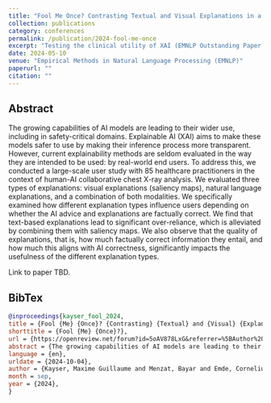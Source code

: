 ```yaml
---
title: "Fool Me Once? Contrasting Textual and Visual Explanations in a Clinical Decision-Support Setting"
collection: publications
category: conferences
permalink: /publication/2024-fool-me-once
excerpt: "Testing the clinical utility of XAI (EMNLP Outstanding Paper Award)."
date: 2024-05-10
venue: "Empirical Methods in Natural Language Processing (EMNLP)"
paperurl: ""
citation: ""
---
```


## Abstract

The growing capabilities of AI models are leading to their wider use, including in safety-critical domains. Explainable AI (XAI) aims to make these models safer to use by making their inference process more transparent. However, current explainability methods are seldom evaluated in the way they are intended to be used: by real-world end users. To address this, we conducted a large-scale user study with 85 healthcare practitioners in the context of human-AI collaborative chest X-ray analysis. We evaluated three types of explanations: visual explanations (saliency maps), natural language explanations, and a combination of both modalities. We specifically examined how different explanation types influence users depending on whether the AI advice and explanations are factually correct. We find that text-based explanations lead to significant over-reliance, which is alleviated by combining them with saliency maps. We also observe that the quality of explanations, that is, how much factually correct information they entail, and how much this aligns with AI correctness, significantly impacts the usefulness of the different explanation types.

<!-- [Download paper here]() -->

Link to paper TBD.

## BibTex

```bibtex
@inproceedings{kayser_fool_2024,
title = {Fool {Me} {Once}? {Contrasting} {Textual} and {Visual} {Explanations} in a {Clinical} {Decision}-{Support} {Setting}},
shorttitle = {Fool {Me} {Once}?},
url = {https://openreview.net/forum?id=5oAV878LxG&referrer=%5BAuthor%20Console%5D(%2Fgroup%3Fid%3DEMNLP%2F2024%2FConference%2FAuthors%23your-submissions)},
abstract = {The growing capabilities of AI models are leading to their wider use, including in safety-critical domains. Explainable AI (XAI) aims to make these models safer to use by making their inference process more transparent. However, current explainability methods are seldom evaluated in the way they are intended to be used: by real-world end users. To address this, we conducted a large-scale user study with 85 healthcare practitioners in the context of human-AI collaborative chest X-ray analysis. We evaluated three types of explanations: visual explanations (saliency maps), natural language explanations, and a combination of both modalities. We specifically examined how different explanation types influence users depending on whether the AI advice and explanations are factually correct. We find that text-based explanations lead to significant over-reliance, which is alleviated by combining them with saliency maps. We also observe that the quality of explanations, that is, how much factually correct information they entail, and how much this aligns with AI correctness, significantly impacts the usefulness of the different explanation types.},
language = {en},
urldate = {2024-10-04},
author = {Kayser, Maxime Guillaume and Menzat, Bayar and Emde, Cornelius and Bercean, Bogdan Alexandru and Novak, Alex and Morgado, Abdalá Trinidad Espinosa and Papiez, Bartlomiej and Gaube, Susanne and Lukasiewicz, Thomas and Camburu, Oana-Maria},
month = sep,
year = {2024},
}
```
